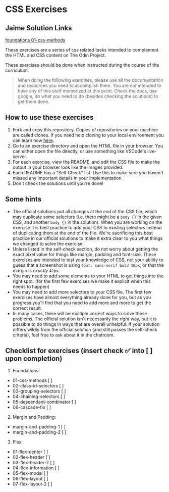 # CSS Exercises

## Jaime Solution Links 
[foundations 01-css-methods](foundations/01-css-methods/index.html)

These exercises are a series of css related tasks intended to complement the HTML and CSS content on The Odin Project.

These exercises should be done when instructed during the course of the curriculum.

> When doing the following exercises, please use all the documentation and resources you need to accomplish them. You are _not_ intended to have any of this stuff memorized at this point. Check the docs, use google, do what you need to do (besides checking the solutions) to get them done.

## How to use these exercises

1. Fork and copy this repository. Copies of repositories on your machine are called clones. If you need help cloning to your local environment you can learn how [here](https://docs.github.com/en/github/creating-cloning-and-archiving-repositories/cloning-a-repository-from-github/cloning-a-repository).
2. Go to an exercise directory and open the HTML file in your browser. You can either open the file directly, or use something like VSCode's live-server.
3. For each exercise, view the README, and edit the CSS file to make the output in your browser look like the images provided.
4. Each README has a "Self Check" list. Use this to make sure you haven't missed any important details in your implementation.
5. Don't check the solutions until you're done!

## Some hints
- The official solutions put all changes at the _end_ of the CSS file, which may duplicate some selectors (i.e. there might be a `body {}` in the given CSS, and another `body {}` in the solution). When you are working on the exercise it is best practice to add your CSS to existing selectors instead of duplicating them at the end of the file. We're sacrificing this best practice in our official solutions to make it extra clear to you what things we changed to solve the exercise.
- Unless listed in the self-check section, do not worry about getting the exact pixel value for things like margin, padding and font-size. These exercises are intended to test your knowledge of CSS, not your ability to guess that a screenshot is using `font: sans-serif bold 16px`, or that the margin is _exactly_ `42px`.
- You may need to add some elements to your HTML to get things into the right spot. (for the first few exercises we make it explicit when this needs to happen)
- You may need to add more selectors to your CSS file. The first few exercises have almost everything already done for you, but as you progress you'll find that you need to add more and more to get the correct result.
- In many cases, there will be multiple correct ways to solve these problems. The official solution isn't necessarily the _right_ way, but it is possible to do things in ways that are overall unhelpful. If your solution differs wildly from the official solution (and still passes the self-check criteria), feel free to ask about it in the chatroom.

## Checklist for exercises (insert check ✅ into [ ] upon completion)

1. Foundations:
  - 01-css-methods [ ]
  - 02-class-id-selectors [ ]
  - 03-grouping-selectors [ ]
  - 04-chaining-selectors [ ]
  - 05-descendant-combinator [ ]
  - 06-cascade-fix [ ]

2. Margin and Padding:
  - margin-and-padding-1 [ ]
  - margin-and-padding-2 [ ]
 
3. Flex:
  - 01-flex-center [ ]
  - 02-flex-header [ ]
  - 03-flex-header-2 [ ]
  - 04-flex-information [ ]
  - 05-flex-modal [ ]
  - 06-flex-layout [ ]
  - 07-flex-layout-2 [ ]
